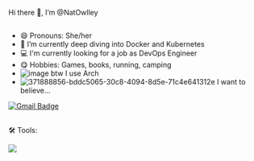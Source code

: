 Hi there 👋, I’m @NatOwlley
##
- 😄 Pronouns: She/her
- 🌱 I’m currently deep diving into Docker and Kubernetes
- 💻 I'm  currently looking for a job as DevOps Engineer
- 😋 Hobbies: Games, books, running, camping
- ![image](https://github.com/user-attachments/assets/0458d0d2-0774-4823-b664-39da9c7a977d) btw I use Arch
- ![371888856-bddc5065-30c8-4094-8d5e-71c4e641312e](https://github.com/user-attachments/assets/87b52a4d-227b-428f-8905-ca0674eb04d3) I want to believe...




[![Gmail Badge](https://img.shields.io/badge/-Gmail-d14836?style=flat-square&logo=Gmail&logoColor=white&link=mail@xl42lx@gmail.com)](mailto:mail@xl42lx@gmail.com)
## 
🛠 Tools:
<p align="left">
  <a href="https://skillicons.dev">
    <img src="https://skillicons.dev/icons?i=git,kubernetes,docker,vim,python,jenkins,ansible,linux" />
  </a>
</p>

